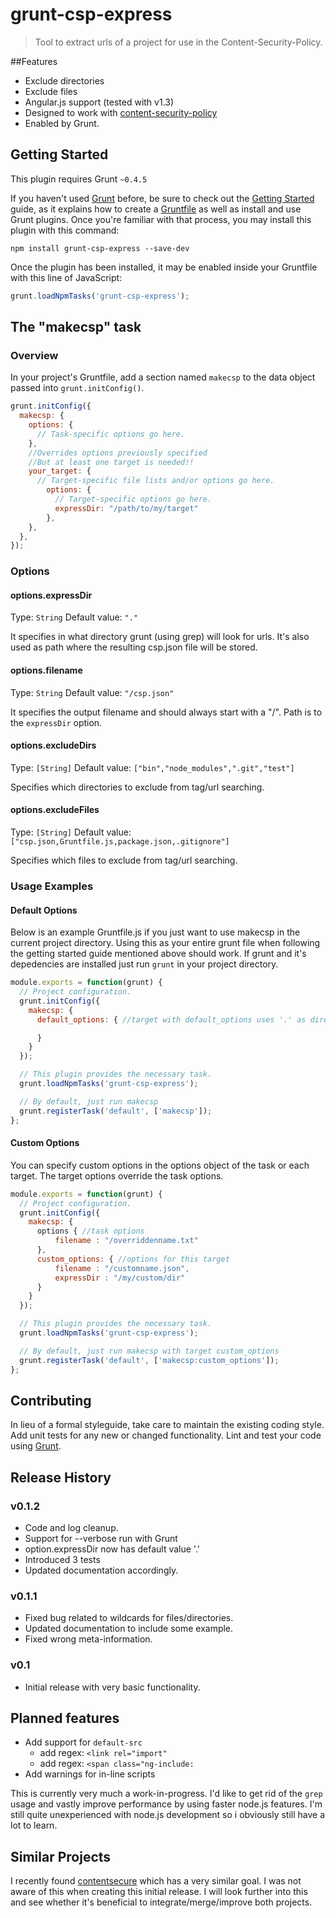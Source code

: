 # grunt-csp-express

> Tool to extract urls of a project for use in the Content-Security-Policy.

##Features

- Exclude directories
- Exclude files
- Angular.js support (tested with v1.3)
- Designed to work with [content-security-policy](https://github.com/samuelerdtman/content-security-policy)
- Enabled by Grunt.

## Getting Started
This plugin requires Grunt `~0.4.5`

If you haven't used [Grunt](http://gruntjs.com/) before, be sure to check out the [Getting Started](http://gruntjs.com/getting-started) guide, as it explains how to create a [Gruntfile](http://gruntjs.com/sample-gruntfile) as well as install and use Grunt plugins. Once you're familiar with that process, you may install this plugin with this command:

```shell
npm install grunt-csp-express --save-dev
```

Once the plugin has been installed, it may be enabled inside your Gruntfile with this line of JavaScript:

```js
grunt.loadNpmTasks('grunt-csp-express');
```

## The "makecsp" task

### Overview
In your project's Gruntfile, add a section named `makecsp` to the data object passed into `grunt.initConfig()`.

```js
grunt.initConfig({
  makecsp: {
    options: {
      // Task-specific options go here.
    },
	//Overrides options previously specified
	//But at least one target is needed!!
    your_target: {
      // Target-specific file lists and/or options go here.
		options: {
		  // Target-specific options go here.
		  expressDir: "/path/to/my/target"
		},
    },
  },
});
```

### Options

#### options.expressDir
Type: `String`
Default value: `"."`

It specifies in what directory grunt (using grep) will look for urls.
It's also used as path where the resulting csp.json file will be stored.

#### options.filename
Type: `String`
Default value: `"/csp.json"`

It specifies the output filename and should always start with a "/".
Path is to the `expressDir` option.

#### options.excludeDirs
Type: `[String]`
Default value: `["bin","node_modules",".git","test"]`

Specifies which directories to exclude from tag/url searching.

#### options.excludeFiles
Type: `[String]`
Default value: `["csp.json,Gruntfile.js,package.json,.gitignore"]`

Specifies which files to exclude from tag/url searching.

### Usage Examples

#### Default Options
Below is an example Gruntfile.js if you just want to use makecsp in the current project directory.
Using this as your entire grunt file when following the getting started guide mentioned above should work.
If grunt and it's depedencies are installed just run `grunt` in your project directory.

```js
module.exports = function(grunt) {
  // Project configuration.
  grunt.initConfig({
    makecsp: {
	  default_options: { //target with default_options uses '.' as directory

	  }
	}
  });

  // This plugin provides the necessary task.
  grunt.loadNpmTasks('grunt-csp-express');

  // By default, just run makecsp 
  grunt.registerTask('default', ['makecsp']);
};
```

#### Custom Options
You can specify custom options in the options object of the task or each target.
The target options override the task options.

```js
module.exports = function(grunt) {
  // Project configuration.
  grunt.initConfig({
    makecsp: {
	  options { //task options
		  filename : "/overriddenname.txt"
	  },
	  custom_options: { //options for this target
		  filename : "/customname.json",
		  expressDir : "/my/custom/dir"
	  }
	}
  });

  // This plugin provides the necessary task.
  grunt.loadNpmTasks('grunt-csp-express');

  // By default, just run makecsp with target custom_options
  grunt.registerTask('default', ['makecsp:custom_options']);
};
```

## Contributing
In lieu of a formal styleguide, take care to maintain the existing coding style. Add unit tests for any new or changed functionality. Lint and test your code using [Grunt](http://gruntjs.com/).

## Release History

### v0.1.2
- Code and log cleanup.
- Support for --verbose run with Grunt
- option.expressDir now has default value '.'
- Introduced 3 tests 
- Updated documentation accordingly. 

### v0.1.1
- Fixed bug related to wildcards for files/directories.
- Updated documentation to include some example.
- Fixed wrong meta-information.

### v0.1
- Initial release with very basic functionality.


## Planned features

- Add support for `default-src`
	- add regex: `<link rel="import"`
	- add regex: `<span class="ng-include:`
- Add warnings for in-line scripts

This is currently very much a work-in-progress.
I'd like to get rid of the `grep` usage and vastly improve performance by using faster node.js features.
I'm still quite unexperienced with node.js development so i obviously still have a lot to learn. 

## Similar Projects

I recently found [contentsecure](https://github.com/Munter/contentsecure) which has a very similar goal.
I was not aware of this when creating this initial release.
I will look further into this and see whether it's beneficial to integrate/merge/improve both projects.
